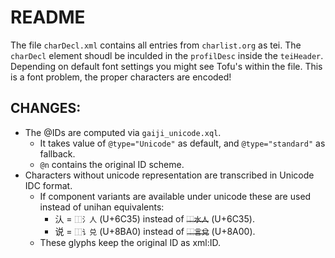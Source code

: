 # README
The file ```charDecl.xml``` contains all entries from ```charlist.org``` as tei. 
The ```charDecl``` element shoudl be inculded in the ```profilDesc``` inside the ```teiHeader```.
Depending on default font settings you might see Tofu's within the file. This is a font problem, the proper characters are encoded!
   
## CHANGES:
* The @IDs are computed via ```gaiji_unicode.xql```.
    * It takes value of ```@type="Unicode"``` as default, and ```@type="standard"``` as fallback.
    * ```@n``` contains the original ID scheme.
* Characters without unicode representation are transcribed in Unicode IDC format. 
    * If component variants are available under unicode these are used instead of unihan equivalents: 
        * 汄 = ```⿰氵人``` (U+6C35)  instead of ~~```⿰水人```~~ (U+6C35).
        * 说 = ```⿰讠兑``` (U+8BA0) instead of ~~```⿰言兌```~~ (U+8A00).
    * These glyphs keep the original ID as xml:ID.
